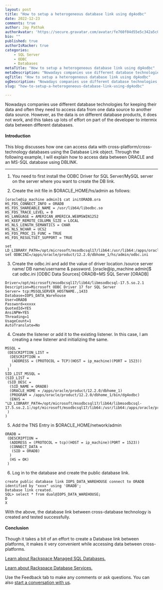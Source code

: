 ```yaml
---
layout: post
title: "How to setup a heterogeneous database link using dg4odbc"
date: 2022-12-23
comments: true
author: Jay Pathak
authorAvatar: 'https://secure.gravatar.com/avatar/fe760f04d55e5c342a5c0150d92085eb'
bio: ""
published: true
authorIsRacker: true
categories:
    - SQL Server
    - ODBC
    - Databases
metaTitle: "How to setup a heterogeneous database link using dg4odbc"
metaDescription: "Nowadays companies use different database technologies for keeping their data and often they need to access data from one data source to another data source."
ogTitle: "How to setup a heterogeneous database link using dg4odbc"
ogDescription: "Nowadays companies use different database technologies for keeping their data and often they need to access data from one data source to another data source."
slug: "how-to-setup-a-heterogeneous-database-link-using-dg4odbc"

---
```




Nowadays companies use different database technologies for keeping their data and often they need to access data from one data source to another data source. However, as the data is on different database products, it does not work, and this takes up lots of effort on part of the developer to intermix data between different databases.
<!--more-->
#### Introduction

This blog discusses how one can access data with cross-platform/cross-technology databases using the Database Link object. Through the following example, I will explain how to access data between ORACLE and an MS-SQL database using DBLINK. 
____________________________________________________________________________________________

1. You need to first install the ODBC Driver for SQL Server/MySQL server on the server where you want to create the DB link.

2. Create the init file in $ORACLE_HOME/hs/admin as follows:

 ```
[oracle@ip_machine admin]$ cat initORADB.ora
HS_FDS_CONNECT_INFO = ORADB
HS_FDS_SHAREABLE_NAME = /usr/lib64/libodbc.so
HS_FDS_TRACE_LEVEL = 0
HS_LANGUAGE = AMERICAN_AMERICA.WE8MSWIN1252
HS_KEEP_REMOTE_COLUMN_SIZE = LOCAL
HS_NLS_LENGTH_SEMANTICS = CHAR
HS_NLS_NCHAR = UCS2
HS_FDS_PROC_IS_FUNC = TRUE
HS_FDS_RESULTSET_SUPPORT = TRUE
```

```
set LD_LIBRARY_PATH=/opt/microsoft/msodbcsql17/lib64:/usr/lib64:/apps/oracle/product/12.2.0/dbhome_1/lib
set ODBCINI=/apps/oracle/product/12.2.0/dbhome_1/hs/admin/odbc.ini
```

3) Create the odbc.ini and add the value of driver location /source server name/ DB name/username & password.
[oracle@ip_machine admin]$ cat odbc.ini
[ODBC Data Sources]
ORADB=MS SQL Server
[ORADB]
```
Driver=/opt/microsoft/msodbcsql17/lib64/libmsodbcsql-17.5.so.2.1
Description=Microsoft ODBC Driver 17 for SQL Server
Server= tcp:MSSQLSERVER_HOSTNAME.,1433
Database=IOPS_DATA_Warehouse
User=ORADB
Password=xxxxx
QuotedId=YES
AnsiNPW=YES
Threading=1
UsageCount=1
AutoTranslate=No
```

4. Create the listener or add it to the existing listener. In this case, I am creating a new listener and initializing the same. 

```
MSSQL =
 (DESCRIPTION_LIST =
  (DESCRIPTION =
   (ADDRESS = (PROTOCOL = TCP)(HOST = ip_machine)(PORT = 1523))
  )
 )
SID_LIST_MSSQL =
(SID_LIST =
 (SID_DESC =
  (SID_NAME = ORADB)
  (ORACLE_HOME = /apps/oracle/product/12.2.0/dbhome_1)
  (PROGRAM = /apps/oracle/product/12.2.0/dbhome_1/bin/dg4odbc)
  (ENVS = "LD_LIBRARY_PATH=/opt/microsoft/msodbcsql17/lib64/libmsodbcsql-17.5.so.2.1:/opt/microsoft/msodbcsql17/lib64:/usr/lib64:/apps/oracle/product/12.2.0/dbhome_1/lib")
 )
)
```

5.  Add the TNS Entry in $ORACLE_HOME/network/admin
```
ORADB =
 (DESCRIPTION =
  (ADDRESS = (PROTOCOL = tcp)(HOST = ip_machine)(PORT = 1523))
  (CONNECT_DATA =
   (SID = ORADB)
  )
  (HS = OK)
 )
```

6. Log in to the database and create the public database link.
```
create public database link IOPS_DATA_WAREHOUSE connect to ORADB identified by "xxxx" using 'ORADB';
Database link created.
SQL> select * from dual@IOPS_DATA_WAREHOUSE;
D
X
```
 With the above, the database link between cross-database technology is created and tested successfully. 

 #### Conclusion

 Though it takes a bit of an effort to create a Database link between platforms, it makes it very convenient while accessing data between cross-platforms. 



























<a class="cta purple" id="cta" href="https://www.rackspace.com/data/managed-sql">Learn about Rackspace Managed SQL Databases.</a>

<a class="cta purple" id="cta" href="https://www.rackspace.com/data/databases"> Learn about Rackspace Database Services.</a>

Use the Feedback tab to make any comments or ask questions. You can also
[start a conversation with us](https://www.rackspace.com/contact).